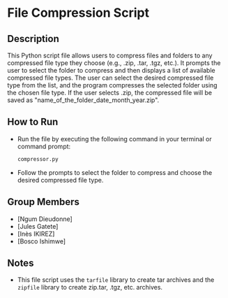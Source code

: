 
# File Compression Script

## Description
This Python script file allows users to compress files and folders to any compressed file type they choose (e.g., .zip, .tar, .tgz, etc.). It prompts the user to select the folder to compress and then displays a list of available compressed file types. The user can select the desired compressed file type from the list, and the program compresses the selected folder using the chosen file type. If the user selects .zip, the compressed file will be saved as "name_of_the_folder_date_month_year.zip".

## How to Run
- Run the file by executing the following command in your terminal or command prompt:

    ```bash
    compressor.py
    ```

- Follow the prompts to select the folder to compress and choose the desired compressed file type.

## Group Members
- [Ngum Dieudonne]
- [Jules Gatete]
- [Inès IKIREZ]
- [Bosco Ishimwe]

## Notes
- This file script uses the `tarfile` library to create tar archives and the `zipfile` library to create zip.tar, .tgz, etc. archives.
